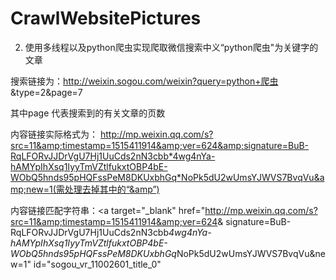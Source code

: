 # CrawlWebsitePictures

2. 使用多线程以及python爬虫实现爬取微信搜索中义“python爬虫"为关键字的文章

搜索链接为：http://weixin.sogou.com/weixin?query=python+爬虫 &type=2&page=7

其中page 代表搜索到的有关文章的页数

内容链接实际格式为： http://mp.weixin.qq.com/s?src=11&amp;timestamp=1515411914&amp;ver=624&amp;signature=BuB-RqLFORvJJDrVgU7Hj1UuCds2nN3cbb*4wg4nYa-hAMYpIhXsq1IyyTmVZtlfukxtOBP4bE-WObQ5hnds95pHQFssPeM8DKUxbhGq*NoPk5dU2wUmsYJWVS7BvqVu&amp;new=1(需处理去掉其中的“&amp”)

内容链接匹配字符串：<a target="_blank" href="http://mp.weixin.qq.com/s?src=11&amp;timestamp=1515411914&amp;ver=624&amp;
signature=BuB-RqLFORvJJDrVgU7Hj1UuCds2nN3cbb*4wg4nYa-hAMYpIhXsq1IyyTmVZtlfukxtOBP4bE-WObQ5hnds95pHQFssPeM8DKUxbhGq*NoPk5dU2wUmsYJWVS7BvqVu&amp;new=1" id="sogou_vr_11002601_title_0"



